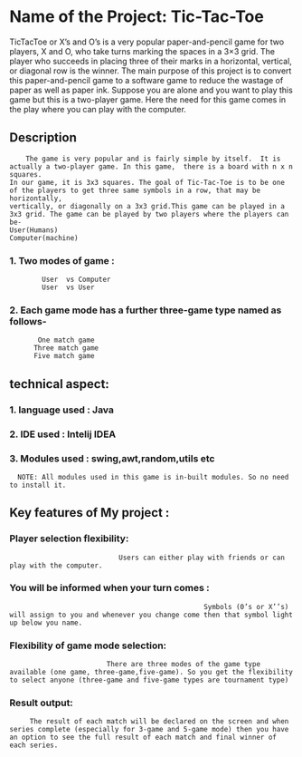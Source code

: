 # Name of the Project:   Tic-Tac-Toe
TicTacToe or X’s and O’s is a very popular paper-and-pencil game for two players, X and O, who take turns marking the spaces in a 3×3 grid. The player who succeeds in placing three of their marks in a horizontal, vertical, or diagonal row is the winner. 
The main purpose of this project is to convert this paper-and-pencil game to a software game to reduce the wastage of paper as well as paper ink.
        Suppose you are alone and you want to play this game but this is a two-player game. Here the need for this game comes in the play where you can play with the computer.
        
        
 ## Description
      
        The game is very popular and is fairly simple by itself.  It is actually a two-player game. In this game,  there is a board with n x n squares.
	In our game, it is 3x3 squares. The goal of Tic-Tac-Toe is to be one of the players to get three same symbols in a row, that may be horizontally,
	vertically, or diagonally on a 3x3 grid.This game can be played in a 3x3 grid. The game can be played by two players where the players can be-
	User(Humans)
	Computer(machine)
  
### 1. Two modes of game :
          	User  vs Computer
         	User  vs User
        
### 2.  Each game mode has a further three-game type named as follows-
		   One match game
   		  Three match game
  		  Five match game 
        
        

## technical aspect:

### 1. language used : Java
### 2. IDE used      : Intelij IDEA
### 3. Modules used  : swing,awt,random,utils etc

      NOTE: All modules used in this game is in-built modules. So no need to install it.


## Key features of My project :


### Player selection flexibility:
		                       Users can either play with friends or can play with the computer.
 
### You will be informed when your turn comes :
                                                    Symbols (0’s or X’’s) will assign to you and whenever you change come then that symbol light up below you name.

### Flexibility of game mode selection:
							There are three modes of the game type available (one game, three-game,five-game). So you get the flexibility to select anyone (three-game and five-game types are tournament type)

### Result output:
		 The result of each match will be declared on the screen and when series complete (especially for 3-game and 5-game mode) then you have an option to see the full result of each match and final winner of each series.


